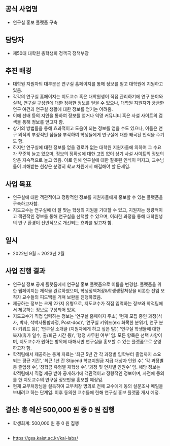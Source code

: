 ## 공식 사업명
- 연구실 홍보 플랫폼 구축 

## 담당자
-   제50대 대학원 총학생회 정책국 정책부장

## 추진 배경
- 대학원 지원자의 대부분은 연구실 홈페이지를 통해 정보를 얻고 대학원에 지원하고 있음. 
- 각각의 연구실 홈페이지는 지도교수 혹은 대학원생이 직접 관리하기에 연구 분야와 실적, 연구실 구성원에 대한 정확한 정보를 얻을 수 있으나, 대학원 지원자가 궁금한 연구 여건과 연구실 생활에 대한 정보를 얻기는 어려움. 
- 이에 선배 등의 지인을 통하여 정보를 얻거나 익명 커뮤니티 혹은 사설 사이트의 검색을 통해 정보를 얻고자 함. 
- 상기의 방법들을 통해 효과적이고 도움이 되는 정보를 얻을 수도 있으나, 이들은 연구 외적의 부정적인 점들을 부각하여 학생들에게 연구실에 대한 왜곡된 인식을 주기도 함. 
- 하지만 연구실에 대한 정보를 얻을 경로가 없는 대학원 지원자들에 의하여 그 수요가 꾸준히 늘고 있으며, 정보의 정확성에 대한 고민 없이 상기 사설 사이트의 정보의 양은 지속적으로 늘고 있음. 이로 인해 연구실에 대한 잘못된 인식이 퍼지고, 교수님들이 피해받는 현상은 분명히 학교 차원에서 해결해야 할 문제임.


## 사업 목표
- 연구실에 대한 객관적이고 정량적인 정보를 지원자들에게 홍보할 수 있는 플랫폼을 구축하고자함.
- 지도교수는 연구실에 더 잘 맞는 학생의 지원을 기대할 수 있고, 지원자는 정량적이고 객관적인 정보를 통해 연구실을 선택할 수 있으며, 이러한 과정을 통해 대학원생의 연구 환경이 전반적으로 개선되는 효과를 얻고자 함.

## 일시
- 2022년 9월 ~ 2023년 2월 

## 사업 진행 결과
- 연구실 정보 공개 플랫폼에서 연구실 홍보 플랫폼으로 이름을 변경함.
플랫폼을 위한 웹페이지는 제작을 완료하였으며, 학생정책처장&학생생활처장을 비롯한 전임 보직자 교수들의 피드백을 거쳐 보완을 진행하였음.
- 제공하는 정보는 크게 2가지 유형으로, 지도교수가 직접 입력하는 정보와 학적팀에서 제공하는 정보로 구성되어 있음.
- 지도교수가 직접 입력하는 정보는 ‘연구실 홈페이지 주소’, ‘현재 모집 중인 과정(석사, 박사, 석박사통합과정, Post-doc)’, ‘연구실 키워드(ex: 화목한 분위기, 연구 분야 키워드 등)’, ’연구실 소개글 (지원자에게 하고 싶은 말)’, ‘연구실 학생들에 대한 복지(휴가 일수, 출/퇴근 시간 등)’, ‘행정 사무원 여부’ 임. 모든 항목은 선택 사항이며, 지도교수가 원하는 항목에 대해서만 연구실을 홍보할 수 있는 플랫폼으로 운영하고자 함.
- 학적팀에서 제공하는 통계 자료는 ‘최근 5년 간 각 과정별 입학부터 졸업까지 소요되는 평균 기간’, ‘최근 1년 간 Stipend 학교지원금 지급 대상자 인원 수’, ‘각 과정별 총 졸업생 수’, ‘장학금 유형별 재학생 수’, ‘과정 및 연차별 인원수’ 임. 해당 정보는 학적팀에서 직접 제공 받아 공개하기에 객관적이고 정량적인 정보이며, 사전에 동의를 한 지도교수의 연구실 정보만을 홍보할 예정임.
- 현재 교무처장님을 설득하여 교무처장 명의로 전체 교수에게 동의 설문조사 메일을 보내려고 하는 단계임. 이후 동의한 교수들에 한해 연구실 홍보 플랫폼 개시 예정.

## 결산: 총 예산 500,000 원 중 0 원 집행
- 학생회계: 500,000 원 중 0 원 집행 

## 
- https://gsa.kaist.ac.kr/kai-labs/
